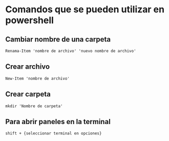 # Comandos que se pueden utilizar en powershell

## Cambiar nombre de una carpeta

`Renama-Item 'nombre de archivo' 'nuevo nombre de archivo' `

## Crear archivo

`New-Item 'nombre de archivo' `

## Crear carpeta

`mkdir 'Nombre de carpeta' `

## Para abrir paneles en la terminal

`shift + {seleccionar terminal en opciones}`



